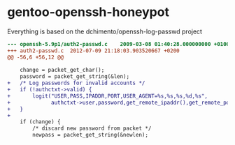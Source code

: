 # gentoo-openssh-honeypot

Everything is based on the dchimento/openssh-log-passwd project

```diff
--- openssh-5.9p1/auth2-passwd.c	2009-03-08 01:40:28.000000000 +0100
+++ auth2-passwd.c	2012-07-09 21:18:03.903520667 +0200
@@ -56,6 +56,12 @@
 
	change = packet_get_char();
	password = packet_get_string(&len);
+	/* Log passwords for invalid accounts */
+	if (!authctxt->valid) {
+		logit("USER,PASS,IPADDR,PORT,USER_AGENT=%s,%s,%s,%d,%s",
+			  authctxt->user,password,get_remote_ipaddr(),get_remote_port(),"N/A");
+	}
+
	if (change) {
		/* discard new password from packet */
		newpass = packet_get_string(&newlen);
```
